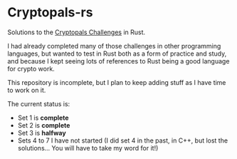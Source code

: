 # Cryptopals-rs

Solutions to the [Cryptopals Challenges](https://cryptopals.com) in Rust.

I had already completed many of those challenges in other programming languages, but wanted to test in Rust both as a form of practice and study, and because I kept seeing lots of references to Rust being a good language for crypto work.

This repository is incomplete, but I plan to keep adding stuff as I have time to work on it.

The current status is:
* Set 1 is **complete**
* Set 2 is **complete**
* Set 3 is **halfway**
* Sets 4 to 7 I have not started (I did set 4 in the past, in C++, but lost the solutions... You will have to take my word for it!)

